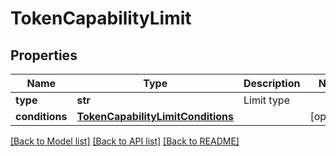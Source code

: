# TokenCapabilityLimit

## Properties
Name | Type | Description | Notes
------------ | ------------- | ------------- | -------------
**type** | **str** | Limit type | 
**conditions** | [**TokenCapabilityLimitConditions**](TokenCapabilityLimitConditions.md) |  | [optional] 

[[Back to Model list]](../README.md#documentation-for-models) [[Back to API list]](../README.md#documentation-for-api-endpoints) [[Back to README]](../README.md)

